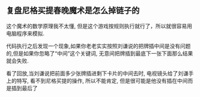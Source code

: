 复盘尼格买提春晚魔术是怎么掉链子的
---

这个魔术的数学原理我不太懂, 但是这个游戏按规则执行就行了，所以就很容易用电脑程序来模拟.

代码执行之后发现一个现象,如果你老老实实按照刘谦说的把牌插中间是没有问题的,但是如果你忽略了“中间”这个关键词, 无意间把牌插到最底下一张下面那么结果就会失败.

看了回放,当刘谦说把前面多少张牌插进剩下卡片的中间去时, 电视镜头给了刘谦手上的特写, 看不到尼格买提的操作, 所以不能肯定, 但是很可能是他没有插在中间而是插到最后了
